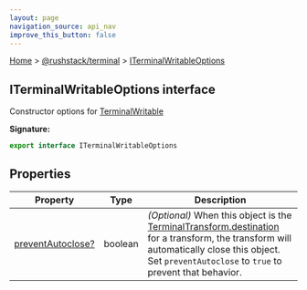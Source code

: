 ```yaml
---
layout: page
navigation_source: api_nav
improve_this_button: false
---
```



[Home](./index.md) &gt; [@rushstack/terminal](./terminal.md) &gt; [ITerminalWritableOptions](./terminal.iterminalwritableoptions.md)

## ITerminalWritableOptions interface

Constructor options for [TerminalWritable](./terminal.terminalwritable.md)

<b>Signature:</b>

```typescript
export interface ITerminalWritableOptions
```

## Properties

|  Property | Type | Description |
|  --- | --- | --- |
|  [preventAutoclose?](./terminal.iterminalwritableoptions.preventautoclose.md) | boolean | <i>(Optional)</i> When this object is the [TerminalTransform.destination](./terminal.terminaltransform.destination.md) for a transform, the transform will automatically close this object. Set <code>preventAutoclose</code> to <code>true</code> to prevent that behavior. |
